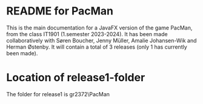 # README for PacMan

This is the main documentation for a JavaFX version of the game PacMan, from the class IT1901 (1.semester 2023-2024).
It has been made collaboratively with Søren Boucher, Jenny Müller, Amalie Johansen-Wik and Herman Østenby.
It will contain a total of 3 releases (only 1 has currently been made).

# Location of release1-folder

The folder for release1 is gr2372\PacMan